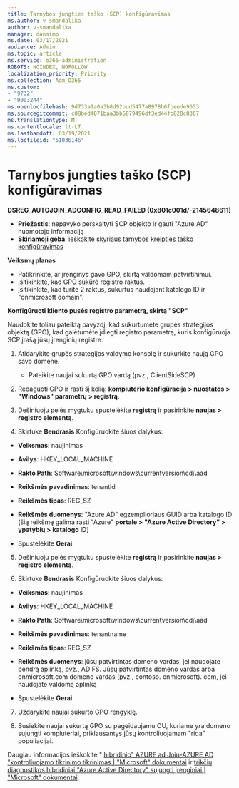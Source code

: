 ```yaml
---
title: Tarnybos jungties taško (SCP) konfigūravimas
ms.author: v-smandalika
author: v-smandalika
manager: dansimp
ms.date: 03/17/2021
audience: Admin
ms.topic: article
ms.service: o365-administration
ROBOTS: NOINDEX, NOFOLLOW
localization_priority: Priority
ms.collection: Adm_O365
ms.custom:
- "9732"
- "9003244"
ms.openlocfilehash: 9d733a1a0a3b8d92bdd5477a8978b6fbeede9653
ms.sourcegitcommit: c08bed4071baa3bb5879496df3ed44fb828c8367
ms.translationtype: MT
ms.contentlocale: lt-LT
ms.lasthandoff: 03/19/2021
ms.locfileid: "51036146"
---
```

# <a name="configure-service-connection-point-scp"></a>Tarnybos jungties taško (SCP) konfigūravimas

**DSREG_AUTOJOIN_ADCONFIG_READ_FAILED (0x801c001d/-2145648611)**

- **Priežastis**: nepavyko perskaityti SCP objekto ir gauti "Azure AD" nuomotojo informaciją
- **Skiriamoji geba**: ieškokite skyriaus [tarnybos kreipties taško konfigūravimas](https://docs.microsoft.com/azure/active-directory/devices/hybrid-azuread-join-federated-domains#configure-hybrid-azure-ad-join)


**Veiksmų planas**

- Patikrinkite, ar įrenginys gavo GPO, skirtą valdomam patvirtinimui.
- Įsitikinkite, kad GPO sukūrė registro raktus.
- Įsitikinkite, kad turite 2 raktus, sukurtus naudojant katalogo ID ir "onmicrosoft domain".

**Konfigūruoti kliento pusės registro parametrą, skirtą "SCP"**

Naudokite toliau pateiktą pavyzdį, kad sukurtumėte grupės strategijos objektą (GPO), kad galėtumėte įdiegti registro parametrą, kuris konfigūruoja SCP įrašą jūsų įrenginių registre.

1. Atidarykite grupės strategijos valdymo konsolę ir sukurkite naują GPO savo domene.
     - Pateikite naujai sukurtą GPO vardą (pvz., ClientSideSCP)

2. Redaguoti GPO ir rasti šį kelią: **kompiuterio konfigūracija > nuostatos > "Windows" parametrų > registrą**.

3. Dešiniuoju pelės mygtuku spustelėkite **registrą** ir pasirinkite **naujas > registro elementą**.

4. Skirtuke **Bendrasis** Konfigūruokite šiuos dalykus:
  
- **Veiksmas**: naujinimas
    
- **Avilys**: HKEY_LOCAL_MACHINE
    
- **Rakto Path**: Software\microsoft\windows\currentversion\cdj\aad
    
- **Reikšmės pavadinimas**: tenantid
    
- **Reikšmės tipas**: REG_SZ
    
- **Reikšmės duomenys**: "Azure AD" egzemplioriaus GUID arba katalogo ID (šią reikšmę galima rasti "Azure" **portale > "Azure Active Directory" > ypatybių > katalogo ID**)
 
- Spustelėkite **Gerai**.
 
5. Dešiniuoju pelės mygtuku spustelėkite **registrą** ir pasirinkite **naujas > registro elementą**.

6. Skirtuke **Bendrasis** Konfigūruokite šiuos dalykus:
  
- **Veiksmas**: naujinimas
    
- **Avilys**: HKEY_LOCAL_MACHINE
    
- **Rakto Path**: Software\microsoft\windows\currentversion\cdj\aad
    
- **Reikšmės pavadinimas**: tenantname
    
- **Reikšmės tipas**: REG_SZ
    
- **Reikšmės duomenys**: jūsų patvirtintas domeno vardas, jei naudojate bendrą aplinką, pvz., AD FS. Jūsų patvirtintas domeno vardas arba onmicrosoft.com domeno vardas (pvz., contoso. onmicrosoft). com, jei naudojate valdomą aplinką

- Spustelėkite **Gerai**.

7. Uždarykite naujai sukurto GPO rengyklę.

8. Susiekite naujai sukurtą GPO su pageidaujamu OU, kuriame yra domeno sujungti kompiuteriai, priklausantys jūsų kontroliuojamam "rida" populiacijai.

Daugiau informacijos ieškokite " [hibridinio" AZURE ad Join-AZURE AD "kontroliuojamo tikrinimo tikrinimas | "Microsoft" dokumentai](https://docs.microsoft.com/azure/active-directory/devices/hybrid-azuread-join-control) ir  [trikčių diagnostikos hibridiniai "Azure Active Directory" sujungti įrenginiai | "Microsoft" dokumentai](https://docs.microsoft.com/azure/active-directory/devices/troubleshoot-hybrid-join-windows-current).









